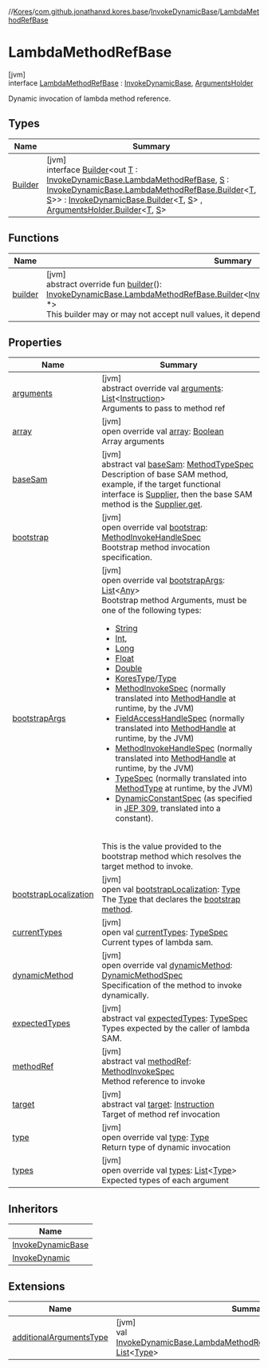 //[Kores](../../../../index.md)/[com.github.jonathanxd.kores.base](../../index.md)/[InvokeDynamicBase](../index.md)/[LambdaMethodRefBase](index.md)

# LambdaMethodRefBase

[jvm]\
interface [LambdaMethodRefBase](index.md) : [InvokeDynamicBase](../index.md), [ArgumentsHolder](../../-arguments-holder/index.md)

Dynamic invocation of lambda method reference.

## Types

| Name | Summary |
|---|---|
| [Builder](-builder/index.md) | [jvm]<br>interface [Builder](-builder/index.md)<out [T](-builder/index.md) : [InvokeDynamicBase.LambdaMethodRefBase](index.md), [S](-builder/index.md) : [InvokeDynamicBase.LambdaMethodRefBase.Builder](-builder/index.md)<[T](-builder/index.md), [S](-builder/index.md)>> : [InvokeDynamicBase.Builder](../-builder/index.md)<[T](-builder/index.md), [S](-builder/index.md)> , [ArgumentsHolder.Builder](../../-arguments-holder/-builder/index.md)<[T](-builder/index.md), [S](-builder/index.md)> |

## Functions

| Name | Summary |
|---|---|
| [builder](builder.md) | [jvm]<br>abstract override fun [builder](builder.md)(): [InvokeDynamicBase.LambdaMethodRefBase.Builder](-builder/index.md)<[InvokeDynamicBase.LambdaMethodRefBase](index.md), *><br>This builder may or may not accept null values, it depends on implementation. |

## Properties

| Name | Summary |
|---|---|
| [arguments](arguments.md) | [jvm]<br>abstract override val [arguments](arguments.md): [List](https://kotlinlang.org/api/latest/jvm/stdlib/kotlin.collections/-list/index.html)<[Instruction](../../../com.github.jonathanxd.kores/-instruction/index.md)><br>Arguments to pass to method ref |
| [array](array.md) | [jvm]<br>open override val [array](array.md): [Boolean](https://kotlinlang.org/api/latest/jvm/stdlib/kotlin/-boolean/index.html)<br>Array arguments |
| [baseSam](base-sam.md) | [jvm]<br>abstract val [baseSam](base-sam.md): [MethodTypeSpec](../../../com.github.jonathanxd.kores.common/-method-type-spec/index.md)<br>Description of base SAM method, example, if the target functional interface is [Supplier](https://docs.oracle.com/javase/8/docs/api/java/util/function/Supplier.html), then the base SAM method is the [Supplier.get](https://docs.oracle.com/javase/8/docs/api/java/util/function/Supplier.html#get--). |
| [bootstrap](bootstrap.md) | [jvm]<br>open override val [bootstrap](bootstrap.md): [MethodInvokeHandleSpec](../../../com.github.jonathanxd.kores.common/-method-invoke-handle-spec/index.md)<br>Bootstrap method invocation specification. |
| [bootstrapArgs](bootstrap-args.md) | [jvm]<br>open override val [bootstrapArgs](bootstrap-args.md): [List](https://kotlinlang.org/api/latest/jvm/stdlib/kotlin.collections/-list/index.html)<[Any](https://kotlinlang.org/api/latest/jvm/stdlib/kotlin/-any/index.html)><br>Bootstrap method Arguments, must be one of the following types:<br><ul><li>[String](https://kotlinlang.org/api/latest/jvm/stdlib/kotlin/-string/index.html)</li><li>[Int](https://kotlinlang.org/api/latest/jvm/stdlib/kotlin/-int/index.html),</li><li>[Long](https://kotlinlang.org/api/latest/jvm/stdlib/kotlin/-long/index.html)</li><li>[Float](https://kotlinlang.org/api/latest/jvm/stdlib/kotlin/-float/index.html)</li><li>[Double](https://kotlinlang.org/api/latest/jvm/stdlib/kotlin/-double/index.html)</li><li>[KoresType](../../../com.github.jonathanxd.kores.type/-kores-type/index.md)/[Type](https://docs.oracle.com/javase/8/docs/api/java/lang/reflect/Type.html)</li><li>[MethodInvokeSpec](../../../com.github.jonathanxd.kores.common/-method-invoke-spec/index.md) (normally translated into [MethodHandle](https://docs.oracle.com/javase/8/docs/api/java/lang/invoke/MethodHandle.html) at runtime, by the JVM)</li><li>[FieldAccessHandleSpec](../../../com.github.jonathanxd.kores.common/-field-access-handle-spec/index.md) (normally translated into [MethodHandle](https://docs.oracle.com/javase/8/docs/api/java/lang/invoke/MethodHandle.html) at runtime, by the JVM)</li><li>[MethodInvokeHandleSpec](../../../com.github.jonathanxd.kores.common/-method-invoke-handle-spec/index.md) (normally translated into [MethodHandle](https://docs.oracle.com/javase/8/docs/api/java/lang/invoke/MethodHandle.html) at runtime, by the JVM)</li><li>[TypeSpec](../../-type-spec/index.md) (normally translated into [MethodType](https://docs.oracle.com/javase/8/docs/api/java/lang/invoke/MethodType.html) at runtime, by the JVM)</li><li>[DynamicConstantSpec](../../../com.github.jonathanxd.kores.common/-dynamic-constant-spec/index.md) (as specified in [JEP 309](https://openjdk.java.net/jeps/309), translated into a constant).</li></ul><br>This is the value provided to the bootstrap method which resolves the target method to invoke. |
| [bootstrapLocalization](index.md#1554315264%2FProperties%2F-1216412040) | [jvm]<br>open val [bootstrapLocalization](index.md#1554315264%2FProperties%2F-1216412040): [Type](https://docs.oracle.com/javase/8/docs/api/java/lang/reflect/Type.html)<br>The [Type](https://docs.oracle.com/javase/8/docs/api/java/lang/reflect/Type.html) that declares the [bootstrap method](../bootstrap.md). |
| [currentTypes](current-types.md) | [jvm]<br>open val [currentTypes](current-types.md): [TypeSpec](../../-type-spec/index.md)<br>Current types of lambda sam. |
| [dynamicMethod](dynamic-method.md) | [jvm]<br>open override val [dynamicMethod](dynamic-method.md): [DynamicMethodSpec](../../../com.github.jonathanxd.kores.common/-dynamic-method-spec/index.md)<br>Specification of the method to invoke dynamically. |
| [expectedTypes](expected-types.md) | [jvm]<br>abstract val [expectedTypes](expected-types.md): [TypeSpec](../../-type-spec/index.md)<br>Types expected by the caller of lambda SAM. |
| [methodRef](method-ref.md) | [jvm]<br>abstract val [methodRef](method-ref.md): [MethodInvokeSpec](../../../com.github.jonathanxd.kores.common/-method-invoke-spec/index.md)<br>Method reference to invoke |
| [target](target.md) | [jvm]<br>abstract val [target](target.md): [Instruction](../../../com.github.jonathanxd.kores/-instruction/index.md)<br>Target of method ref invocation |
| [type](type.md) | [jvm]<br>open override val [type](type.md): [Type](https://docs.oracle.com/javase/8/docs/api/java/lang/reflect/Type.html)<br>Return type of dynamic invocation |
| [types](types.md) | [jvm]<br>open override val [types](types.md): [List](https://kotlinlang.org/api/latest/jvm/stdlib/kotlin.collections/-list/index.html)<[Type](https://docs.oracle.com/javase/8/docs/api/java/lang/reflect/Type.html)><br>Expected types of each argument |

## Inheritors

| Name |
|---|
| [InvokeDynamicBase](../-lambda-local-code-base/index.md) |
| [InvokeDynamic](../../-invoke-dynamic/-lambda-method-ref/index.md) |

## Extensions

| Name | Summary |
|---|---|
| [additionalArgumentsType](../../additional-arguments-type.md) | [jvm]<br>val [InvokeDynamicBase.LambdaMethodRefBase](index.md).[additionalArgumentsType](../../additional-arguments-type.md): [List](https://kotlinlang.org/api/latest/jvm/stdlib/kotlin.collections/-list/index.html)<[Type](https://docs.oracle.com/javase/8/docs/api/java/lang/reflect/Type.html)> |
